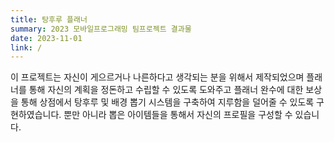```yaml
---
title: 탕후루 플래너
summary: 2023 모바일프로그래밍 팀프로젝트 결과물
date: 2023-11-01
link: /
---
```

이 프로젝트는 자신이 게으르거나 나른하다고 생각되는 분을 위해서 제작되었으며 플래너를 통해 자신의 계획을 정돈하고 수립할 수 있도록 도와주고 플래너 완수에 대한 보상을 통해 상점에서 탕후루 및 배경 뽑기 시스템을 구축하여 지루함을 덜어줄 수 있도록 구현하였습니다. 뿐만 아니라 뽑은 아이템들을 통해서 자신의 프로필을 구성할 수 있습니다.